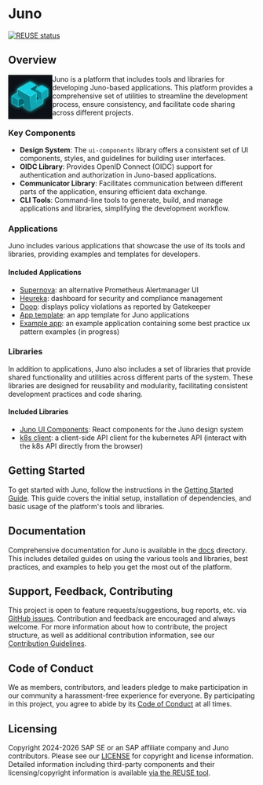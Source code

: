 # Juno

[![REUSE status](https://api.reuse.software/badge/github.com/cloudoperators/juno)](https://api.reuse.software/info/github.com/cloudoperators/juno)

## Overview

<a href="https://github.com/cloudoperators/juno"><img align="left" width="90" height="90" src="./assets/logos/JUNO_logo_github.png"></a>

Juno is a platform that includes tools and libraries for developing Juno-based applications. This platform provides a comprehensive set of utilities to streamline the development process, ensure consistency, and facilitate code sharing across different projects.

### Key Components

- **Design System**: The `ui-components` library offers a consistent set of UI components, styles, and guidelines for building user interfaces.
- **OIDC Library**: Provides OpenID Connect (OIDC) support for authentication and authorization in Juno-based applications.
- **Communicator Library**: Facilitates communication between different parts of the application, ensuring efficient data exchange.
- **CLI Tools**: Command-line tools to generate, build, and manage applications and libraries, simplifying the development workflow.

### Applications

Juno includes various applications that showcase the use of its tools and libraries, providing examples and templates for developers.

#### Included Applications

- [Supernova](https://github.com/cloudoperators/juno/tree/main/apps/supernova): an alternative Prometheus Alertmanager UI
- [Heureka](https://github.com/cloudoperators/juno/tree/main/apps/heureka): dashboard for security and compliance management
- [Doop](https://github.com/cloudoperators/juno/tree/main/apps/doop): displays policy violations as reported by Gatekeeper
- [App template](https://github.com/cloudoperators/juno/tree/main/apps/template): an app template for Juno applications
- [Example app](https://github.com/cloudoperators/juno/tree/main/apps/example): an example application containing some best practice ux pattern examples (in progress)

### Libraries

In addition to applications, Juno also includes a set of libraries that provide shared functionality and utilities across different parts of the system. These libraries are designed for reusability and modularity, facilitating consistent development practices and code sharing.

#### Included Libraries

- [Juno UI Components](https://github.com/cloudoperators/juno/tree/main/packages/ui-components): React components for the Juno design system
- [k8s client](https://github.com/cloudoperators/juno/tree/main/packages/k8s-client): a client-side API client for the kubernetes API (interact with the k8s API directly from the browser)

## Getting Started

To get started with Juno, follow the instructions in the [Getting Started Guide](docs/getting-started.md). This guide covers the initial setup, installation of dependencies, and basic usage of the platform's tools and libraries.

## Documentation

Comprehensive documentation for Juno is available in the [docs](docs) directory. This includes detailed guides on using the various tools and libraries, best practices, and examples to help you get the most out of the platform.

## Support, Feedback, Contributing

This project is open to feature requests/suggestions, bug reports, etc. via [GitHub issues](https://github.com/cloudoperators/juno/issues). Contribution and feedback are encouraged and always welcome. For more information about how to contribute, the project structure, as well as additional contribution information, see our [Contribution Guidelines](CONTRIBUTING.md).

## Code of Conduct

We as members, contributors, and leaders pledge to make participation in our community a harassment-free experience for everyone. By participating in this project, you agree to abide by its [Code of Conduct](https://github.com/SAP/.github/blob/main/CODE_OF_CONDUCT.md) at all times.

## Licensing

Copyright 2024-2026 SAP SE or an SAP affiliate company and Juno contributors. Please see our [LICENSE](LICENSE) for copyright and license information. Detailed information including third-party components and their licensing/copyright information is available [via the REUSE tool](https://api.reuse.software/info/github.com/cloudoperators/juno).
